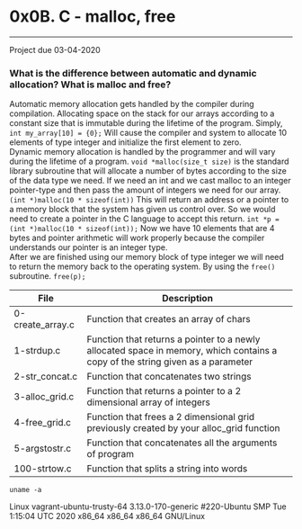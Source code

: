 # 0x0B. C - malloc, free
---  
Project due  03-04-2020

### What is the difference between automatic and dynamic allocation? What is malloc and free?
Automatic memory allocation gets handled by the compiler during compilation. Allocating space on the stack for our arrays according to a constant size that is immutable during the lifetime of the program. Simply, `int my_array[10] = {0};` Will cause the compiler and system to allocate 10 elements of type integer and initialize the first element to zero.  
Dynamic memory allocation is handled by the programmer and will vary during the lifetime of a program. `void *malloc(size_t size)` is the
standard library subroutine that will allocate a number of bytes according to the size of the data type we need. If we need an int and we cast malloc to an integer pointer-type and then pass the amount of integers we need for our array. `(int *)malloc(10 * sizeof(int))` This will return an address or a pointer to a memory block that the system has given us control over. So we would need to create a pointer in the C language to accept this return. `int *p = (int *)malloc(10 * sizeof(int));` Now we have 10 elements that are 4 bytes and pointer arithmetic will work properly because the compiler understands our pointer is an integer type.  
After we are finished using our memory block of type integer we will need to return the memory back to the operating system. By using the `free()` subroutine. `free(p);`

| File | Description |
| -------- | -------- |
| 0-create_array.c | Function that creates an array of chars |
| 1-strdup.c | Function that returns a pointer to a newly allocated space in memory, which contains a copy of the string given as a parameter |
| 2-str_concat.c | Function that concatenates two strings |
| 3-alloc_grid.c | Function that returns a pointer to a 2 dimensional array of integers |
| 4-free_grid.c | Function that frees a 2 dimensional grid previously created by your alloc_grid function |
| 5-argstostr.c | Function that concatenates all the arguments of program |
| 100-strtow.c | Function that splits a string into words |

```
uname -a
```
Linux vagrant-ubuntu-trusty-64 3.13.0-170-generic #220-Ubuntu SMP Tue 1:15:04 UTC 2020 x86_64 x86_64 x86_64 GNU/Linux

